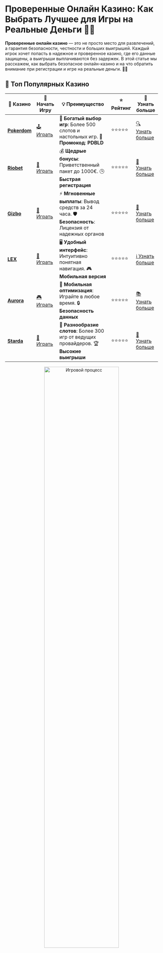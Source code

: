 # Проверенные Онлайн Казино: Как Выбрать Лучшее для Игры на Реальные Деньги 🎰💎

**Проверенные онлайн казино** — это не просто место для развлечений, а гарантия безопасности, честности и больших выигрышей. Каждый игрок хочет попасть в надежное и проверенное казино, где его данные защищены, а выигрыши выплачиваются без задержек. В этой статье мы расскажем, как выбрать безопасное онлайн-казино и на что обратить внимание при регистрации и игре на реальные деньги. 🌟💸

## 🌟 Топ Популярных Казино

| 🎲 **Казино** | 🔗 **Начать Игру** | 💡 **Преимущество** | ⭐ **Рейтинг** | 🔗 **Узнать больше** |
|--------------|---------------------|---------------------|----------------|----------------------|
| [**Pokerdom**](https://brandplay.link/4k77v2yx) | [🕹️ Играть](https://brandplay.link/4k77v2yx) | 🎉 **Богатый выбор игр**: Более 500 слотов и настольных игр. 🎁 **Промокод**: **PDBLD** | ⭐⭐⭐⭐⭐ | [🔍 Узнать больше](https://brandplay.link/4k77v2yx) |
| [**Riobet**](https://brandplay.link/7xBLTPyj) | [🎰 Играть](https://brandplay.link/7xBLTPyj) | 💰 **Щедрые бонусы**: Приветственный пакет до 1000€. 🕒 **Быстрая регистрация** | ⭐⭐⭐⭐⭐ | [📖 Узнать больше](https://brandplay.link/7xBLTPyj) |
| [**Gizbo**](https://brandplay.link/bprXw4YV) | [🎲 Играть](https://brandplay.link/bprXw4YV) | ⚡ **Мгновенные выплаты**: Вывод средств за 24 часа. 🛡️ **Безопасность**: Лицензия от надежных органов | ⭐⭐⭐⭐⭐ | [📝 Узнать больше](https://brandplay.link/bprXw4YV) |
| [**LEX**](https://brandplay.link/zW4hdDFV) | [🤑 Играть](https://brandplay.link/zW4hdDFV) | 🖥️ **Удобный интерфейс**: Интуитивно понятная навигация. 🎮 **Мобильная версия** | ⭐⭐⭐⭐⭐ | [ℹ️ Узнать больше](https://brandplay.link/zW4hdDFV) |
| [**Aurora**](https://10trafic-stat2.com/click/668546556bcc6313411604bd/6766/13032/subaccount) | [🎮 Играть](https://10trafic-stat2.com/click/668546556bcc6313411604bd/6766/13032/subaccount) | 📱 **Мобильная оптимизация**: Играйте в любое время. 🔒 **Безопасность данных** | ⭐⭐⭐⭐⭐ | [📚 Узнать больше](https://10trafic-stat2.com/click/668546556bcc6313411604bd/6766/13032/subaccount) |
| [**Starda**](https://brandplay.link/fB7xwRFL) | [🎯 Играть](https://brandplay.link/fB7xwRFL) | 🎰 **Разнообразие слотов**: Более 300 игр от ведущих провайдеров. 🏆 **Высокие выигрыши** | ⭐⭐⭐⭐⭐ | [🔎 Узнать больше](https://brandplay.link/fB7xwRFL) |

<div align="center">
    <img src="https://i.pinimg.com/originals/1d/b3/25/1db325483acbe642c6d4e6fdd73a4988.gif" alt="Игровой процесс" width="70%">
</div>

## 💎 Лучшие Бонусы и Акции

| 🎲 **Казино** | 🔗 **Начать Игру** | 💡 **Преимущество** | ⭐ **Рейтинг** | 🔗 **Узнать больше** |
|--------------|---------------------|---------------------|----------------|----------------------|
| [**Kometa**](https://brandplay.link/8ZymQJV8) | [🎰 Играть](https://brandplay.link/8ZymQJV8) | 🎁 **Эксклюзивные бонусы**: Регулярные акции и промо. 🔄 **Программы лояльности** | ⭐⭐⭐⭐☆ | [🔍 Узнать больше](https://brandplay.link/8ZymQJV8) |
| [**R7**](https://brandplay.link/bMd3Yjsw) | [🕹️ Играть](https://brandplay.link/bMd3Yjsw) | 🕒 **Круглосуточная поддержка**: Всегда на связи. 💸 **Высокие лимиты** | ⭐⭐⭐⭐☆ | [📖 Узнать больше](https://brandplay.link/bMd3Yjsw) |
| [**7K**](https://brandplay.link/BvQyFShp) | [🎲 Играть](https://brandplay.link/BvQyFShp) | 🌟 **Эксклюзивные бонусы**: Только для VIP игроков. 🎉 **Сезонные акции** | ⭐⭐⭐⭐☆ | [📝 Узнать больше](https://brandplay.link/BvQyFShp) |
| [**Kent**](https://brandplay.link/Fv2WP3js) | [🤑 Играть](https://brandplay.link/Fv2WP3js) | 📈 **Высокий RTP**: Более 98%. 💼 **Профессиональная поддержка** | ⭐⭐⭐⭐☆ | [ℹ️ Узнать больше](https://brandplay.link/Fv2WP3js) |
| [**1Xslots**](https://brandplay.link/hSB1khtr) | [🎮 Играть](https://brandplay.link/hSB1khtr) | 🎉 **Множество акций**: Еженедельные бонусы и турниры. 🛡️ **Безопасность** | ⭐⭐⭐⭐☆ | [📚 Узнать больше](https://brandplay.link/hSB1khtr) |
| [**Gama**](https://brandplay.link/j6NMKsDz) | [🎯 Играть](https://brandplay.link/j6NMKsDz) | 🔍 **Интуитивный интерфейс**: Легкость использования. 🏅 **Престижные турниры** | ⭐⭐⭐⭐☆ | [🔎 Узнать больше](https://brandplay.link/j6NMKsDz) |

<div align="center">
    <img src="https://i.pinimg.com/originals/1d/b3/25/1db325483acbe642c6d4e6fdd73a4988.gif" alt="Игровой процесс" width="70%">
</div>

## 🚀 Быстрые Выигрыши и Поддержка

| 🎲 **Казино** | 🔗 **Начать Игру** | 💡 **Преимущество** | ⭐ **Рейтинг** | 🔗 **Узнать больше** |
|--------------|---------------------|---------------------|----------------|----------------------|
| [**Onion**](https://brandplay.link/zBGRVpQ9) | [🎰 Играть](https://brandplay.link/zBGRVpQ9) | 🤑 **Низкие ставки**: Идеально для начинающих. 🔄 **Быстрые выводы** | ⭐⭐⭐⭐☆ | [🔍 Узнать больше](https://brandplay.link/zBGRVpQ9) |
| [**Чемпион**](https://temon-gter.cfd/go/lRq?p80412p304504pcc44t17455) | [🕹️ Играть](https://temon-gter.cfd/go/lRq?p80412p304504pcc44t17455) | 🏅 **Лояльная программа**: Награды за активность. 🎁 **Ежемесячные бонусы** | ⭐⭐⭐⭐☆ | [📖 Узнать больше](https://temon-gter.cfd/go/lRq?p80412p304504pcc44t17455) |
| [**Vavada**](https://vavadapartner.pro/?promo=ea5c9275-6854-4505-94fc-95ab18221945-linkb2) | [🎲 Играть](https://vavadapartner.pro/?promo=ea5c9275-6854-4505-94fc-95ab18221945-linkb2) | 🚀 **Быстрая регистрация**: Начните играть мгновенно. 🔐 **Безопасные транзакции** | ⭐⭐⭐⭐☆ | [📝 Узнать больше](https://vavadapartner.pro/?promo=ea5c9275-6854-4505-94fc-95ab18221945-linkb2) |
| [**Friends**](https://gofriends.kim/linkb2) | [🤑 Играть](https://gofriends.kim/linkb2) | 🤝 **Социальные игры**: Играйте с друзьями. 🌐 **Мультиплатформенность** | ⭐⭐⭐⭐☆ | [ℹ️ Узнать больше](https://gofriends.kim/linkb2) |
| [**1WIN**](https://brandplay.link/smXVpBbG) | [🎮 Играть](https://brandplay.link/smXVpBbG) | 🏆 **Спортивные ставки**: Широкий выбор видов спорта. 💵 **Высокие коэффициенты** | ⭐⭐⭐⭐☆ | [📚 Узнать больше](https://brandplay.link/smXVpBbG) |
| [**Drip**](https://drp-ircp01.com/c07e6a3db) | [🎯 Играть](https://drp-ircp01.com/c07e6a3db) | 🌐 **Инновационные игры**: Новейшие игровые технологии. 🛡️ **Высокая безопасность** | ⭐⭐⭐⭐☆ | [🔎 Узнать больше](https://drp-ircp01.com/c07e6a3db) |
| [**JoyCasino**](https://rpc30.call2me.pro/?/ru/registration?apkpop=0&partner=p24970p3291217pc98f) | [🎰 Играть](https://rpc30.call2me.pro/?/ru/registration?apkpop=0&partner=p24970p3291217pc98f) | 🎁 **Приятные бонусы**: Ежедневные акции и подарки. 🕹️ **Разнообразие игр** | ⭐⭐⭐⭐☆ | [🔍 Узнать больше](https://rpc30.call2me.pro/?/ru/registration?apkpop=0&partner=p24970p3291217pc98f) |

<div align="center">
    <img src="https://i.pinimg.com/originals/1d/b3/25/1db325483acbe642c6d4e6fdd73a4988.gif" alt="Игровой процесс" width="70%">
</div>
---

✨ **Выбирайте лучшее казино для себя и наслаждайтесь игрой! Удачи!** ✨

## Почему Важно Играть в Проверенные Онлайн Казино? 🛡️

Выбор надежного казино — это первый и самый важный шаг для любого игрока. В интернете существует множество сайтов, предлагающих азартные игры, но не все они честны и безопасны. Вот несколько причин, почему важно играть только в проверенных казино:

### 1. **Безопасность Личных Данных** 🔐

В надежных казино используется современное шифрование данных, которое гарантирует безопасность ваших финансов и личной информации. Безопасность игроков — это приоритет для проверенных онлайн-казино.

### 2. **Честные Игры и Лицензии** 🎮

Проверенные казино работают только с лицензиями, выданными авторитетными регулирующими органами, такими как MGA, UKGC или Curacao. Эти лицензии подтверждают, что игры честны и результаты случайны.

### 3. **Справедливые Выплаты** 💰

В серьезных казино выплаты проводятся по четким и прозрачным правилам. Они гарантируют, что выигрыши выплачиваются вовремя, а казино не накладывает скрытых ограничений на вывод средств.

### 4. **Качество Обслуживания Клиентов** 📞

Хорошие онлайн-казино предлагают круглосуточную поддержку, доступную через чат, телефон или email. Важно, чтобы казино быстро и эффективно решало любые вопросы игроков.

## Как Выбрать Проверенное Онлайн Казино? 🤔

Выбор надежного казино может быть сложной задачей, но есть несколько факторов, которые помогут вам сделать правильный выбор.

### 1. **Лицензия и Регулирование** 📝

Обязательно проверяйте, есть ли у казино лицензия от известного регулирующего органа. Лицензия подтверждает, что казино работает в рамках закона и соблюдает правила честности и безопасности.

### 2. **Методы Оплаты** 💳

Надежные казино предлагают множество способов пополнения счета и вывода средств, включая банковские карты, электронные кошельки и криптовалюты. Выбирайте казино с удобными и безопасными методами оплаты.

### 3. **Отзывы Игроков** ⭐

Проверяйте отзывы других игроков о казино. Хорошие казино часто получают положительные отзывы и высокие оценки на независимых платформах и форумах. Читайте отзывы, чтобы узнать о реальном опыте игроков.

### 4. **Предложение Игровых Автоматов** 🎰

Хорошие казино предлагают разнообразие игр, от классических слотов до эксклюзивных новинок. Обратите внимание на выбор игр, предлагаемых казино, и выбирайте те, которые вам интересны.

### 5. **Бонусы и Промоакции** 🎁

Многие проверенные казино предлагают бонусы за регистрацию, фриспины и другие акции для новых и постоянных игроков. Однако будьте осторожны и читайте условия, чтобы бонусы не оказались слишком сложными для отыгрыша.

## Какие Игры Предлагают Проверенные Казино? 🎮

Проверенные онлайн-казино предлагают широкий выбор игр, чтобы удовлетворить любые вкусы игроков:

- **Слоты**: от классических одноруких бандитов до современных видео-слотов с бонусными играми.
- **Столовые игры**: рулетка, блэкджек, баккара и покер — игры, которые требуют стратегии и умения.
- **Live-казино**: возможность играть с реальными крупье в режиме реального времени, создавая атмосферу настоящего казино.

## Преимущества Игры в Проверенных Казино 🌟

### 1. **Надежность и Безопасность** 🛡️

Главное преимущество проверенных казино — это их надежность. Они гарантируют безопасность данных игроков, защиту финансовых транзакций и соблюдение всех стандартов честной игры.

### 2. **Разнообразие Акций и Бонусов** 🎉

Для новых и опытных игроков проверенные казино предлагают различные бонусы: от приветственных бонусов до регулярных акций для лояльных игроков. Это позволяет удвоить или утроить шансы на победу, не рискуя своими средствами.

### 3. **Возможность Выиграть Реальные Деньги** 💵

В проверенных казино можно не только наслаждаться игрой, но и выигрывать реальные деньги. Эти выигрыши можно вывести на банковскую карту, электронный кошелек или криптовалютный кошелек, что делает процесс удобным и безопасным.

### 4. **Поддержка Клиентов** 📞

Проверенные онлайн-казино предоставляют круглосуточную поддержку, которая готова помочь игрокам в любой ситуации. Это может быть помощь в решении технических проблем, ответ на вопросы о бонусах или помощь в процессе вывода средств.

## Заключение

Выбор **проверенного онлайн-казино** — это залог безопасной и увлекательной игры. Обратите внимание на лицензии, отзывы игроков, методы оплаты и выбор игр. Используйте бонусы и акционные предложения, чтобы увеличить свои шансы на успех. И самое главное — играйте ответственно, устанавливая лимиты и следуя своему бюджету. Удачи вам в поисках удачи! 🍀🎰🎉
